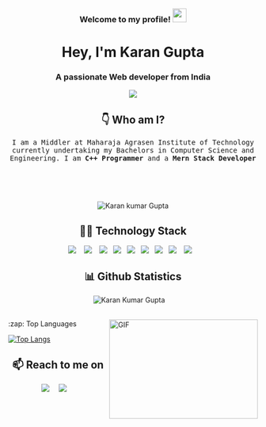 <h3 align="center">
  Welcome to my profile!
  <img src="https://media.giphy.com/media/hvRJCLFzcasrR4ia7z/giphy.gif" width="28">
</h3>
<h1 align="center"> Hey, I'm Karan Gupta </h1>
<h3 align="center">A passionate Web developer from India</h3>

<p align="center"><img src="https://media.istockphoto.com/photos/close-up-programmer-man-hand-typing-on-keyboard-laptop-for-register-picture-id1132415711?k=20&m=1132415711&s=612x612&w=0&h=0LNIFhWhusM7CWb7lWf95UI7ldS9g3dV4abUwAKG5cs=">
  </p>

<h2 align="center"> 👇 Who am I?</h2>
<p align="center">
  <samp>
I am a Middler at Maharaja Agrasen Institute of Technology currently undertaking my Bachelors in Computer Science and Engineering. 
I am <strong>C++ Programmer</strong> and a <strong>Mern Stack Developer</strong>
  </samp><br><br>
  
  <br><br>
 
    
  <p align="center">
    <img src="https://komarev.com/ghpvc/?username=karan9615" alt="Karan kumar Gupta" /> 
  </p>          
 
</p>

<h2 align="center"> 👨‍💻 Technology Stack</h2>
<p align="center">
  <img src="https://img.shields.io/badge/node.js%20-%2343853D.svg?&style=for-the-badge&logo=node.js&logoColor=white" />&nbsp;&nbsp;&nbsp;
  <img src="https://img.shields.io/badge/react%20-%2300D9FF.svg?&style=for-the-badge&logo=react&logoColor=white" />&nbsp;&nbsp;&nbsp;
  <img src="https://img.shields.io/badge/javascript%20-%231572B6.svg?&style=for-the-badge&logo=javascript&logoColor=white" />&nbsp;&nbsp;
  <img src="https://img.shields.io/badge/mysql%20-%231572B6.svg?&style=for-the-badge&logo=mysql&logoColor=white" />&nbsp;&nbsp;
  <img src="https://img.shields.io/badge/heroku%20-%2343853D.svg?&style=for-the-badge&logo=heroku&logoColor=white" />&nbsp;&nbsp;
  <img src="https://img.shields.io/badge/git%20-%231572B6.svg?&style=for-the-badge&logo=git&logoColor=white" />&nbsp;&nbsp;
  <img src="https://img.shields.io/badge/php%20-%2300D9FF.svg?&style=for-the-badge&logo=php&logoColor=white" />&nbsp;&nbsp;
  <img src="https://img.shields.io/badge/C++%20-%2343873D.svg?&style=for-the-badge&logo=C++&logoColor=white" />&nbsp;&nbsp;&nbsp;
  <img src="https://img.shields.io/badge/C%20-%2343893D.svg?&style=for-the-badge&logo=C&logoColor=white" />&nbsp;&nbsp;&nbsp;
</p>

<h2 align="center">📊 Github Statistics </h2>
<p align="center">
<img src="https://github-readme-stats.vercel.app/api?username=karan9615&layout=compact&hide=html&theme=jolly" alt="Karan Kumar Gupta" />&nbsp;&nbsp;&nbsp;&nbsp;
</p>

<br/>
 
  <img align="right" alt="GIF" src="https://qph.fs.quoracdn.net/main-qimg-82b7314fe96c4a2d8f3088207a4afd8d" width="300" height="200" />
  <summary>:zap: Top Languages </summary>
  
  [![Top Langs](https://github-readme-stats.vercel.app/api/top-langs/?username=karan9615&layout=compact)](https://github.com/anuraghazra/github-readme-stats)
   <h2 align="center">📫 Reach to me on</h2>
     
 <p align="center">
   <a target="_blank"href="https://www.linkedin.com/in/karan-kumar-gupta-7441321b2"><img src="https://img.shields.io/badge/linkedin-%230077B5.svg?&style=for-the-badge&logo=linkedin&logoColor=white" /></a>&nbsp;&nbsp;&nbsp;&nbsp;
  <a target="_blank"href="https://twitter.com/KaranKu77758634?s=08"><img src="https://img.shields.io/badge/twitter-%231DA1F2.svg?&style=for-the-badge&logo=twitter&logoColor=white" /></a>&nbsp;&nbsp;&nbsp;&nbsp;
</p> 
